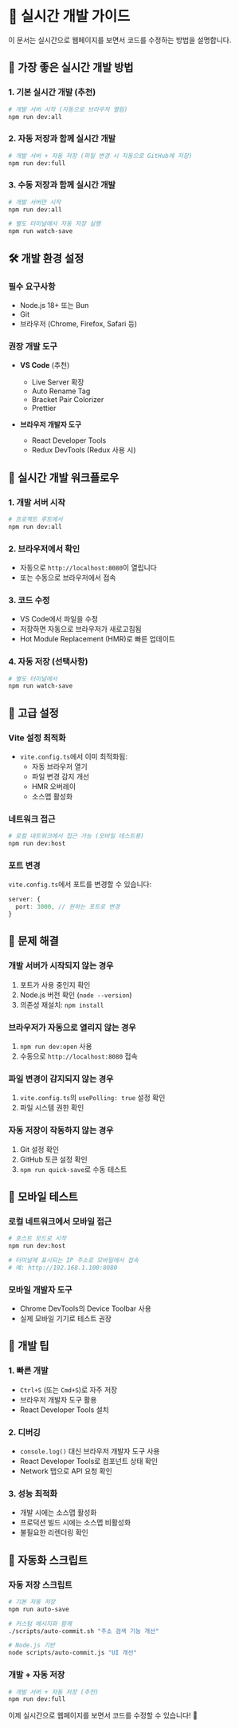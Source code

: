 # 🚀 실시간 개발 가이드

이 문서는 실시간으로 웹페이지를 보면서 코드를 수정하는 방법을 설명합니다.

## 🎯 가장 좋은 실시간 개발 방법

### 1. **기본 실시간 개발** (추천)
```bash
# 개발 서버 시작 (자동으로 브라우저 열림)
npm run dev:all
```

### 2. **자동 저장과 함께 실시간 개발**
```bash
# 개발 서버 + 자동 저장 (파일 변경 시 자동으로 GitHub에 저장)
npm run dev:full
```

### 3. **수동 저장과 함께 실시간 개발**
```bash
# 개발 서버만 시작
npm run dev:all

# 별도 터미널에서 자동 저장 실행
npm run watch-save
```

## 🛠️ 개발 환경 설정

### 필수 요구사항
- Node.js 18+ 또는 Bun
- Git
- 브라우저 (Chrome, Firefox, Safari 등)

### 권장 개발 도구
- **VS Code** (추천)
  - Live Server 확장
  - Auto Rename Tag
  - Bracket Pair Colorizer
  - Prettier

- **브라우저 개발자 도구**
  - React Developer Tools
  - Redux DevTools (Redux 사용 시)

## 🎨 실시간 개발 워크플로우

### 1. 개발 서버 시작
```bash
# 프로젝트 루트에서
npm run dev:all
```

### 2. 브라우저에서 확인
- 자동으로 `http://localhost:8080`이 열립니다
- 또는 수동으로 브라우저에서 접속

### 3. 코드 수정
- VS Code에서 파일을 수정
- 저장하면 자동으로 브라우저가 새로고침됨
- Hot Module Replacement (HMR)로 빠른 업데이트

### 4. 자동 저장 (선택사항)
```bash
# 별도 터미널에서
npm run watch-save
```

## 🔧 고급 설정

### Vite 설정 최적화
- `vite.config.ts`에서 이미 최적화됨:
  - 자동 브라우저 열기
  - 파일 변경 감지 개선
  - HMR 오버레이
  - 소스맵 활성화

### 네트워크 접근
```bash
# 로컬 네트워크에서 접근 가능 (모바일 테스트용)
npm run dev:host
```

### 포트 변경
`vite.config.ts`에서 포트를 변경할 수 있습니다:
```typescript
server: {
  port: 3000, // 원하는 포트로 변경
}
```

## 🐛 문제 해결

### 개발 서버가 시작되지 않는 경우
1. 포트가 사용 중인지 확인
2. Node.js 버전 확인 (`node --version`)
3. 의존성 재설치: `npm install`

### 브라우저가 자동으로 열리지 않는 경우
1. `npm run dev:open` 사용
2. 수동으로 `http://localhost:8080` 접속

### 파일 변경이 감지되지 않는 경우
1. `vite.config.ts`의 `usePolling: true` 설정 확인
2. 파일 시스템 권한 확인

### 자동 저장이 작동하지 않는 경우
1. Git 설정 확인
2. GitHub 토큰 설정 확인
3. `npm run quick-save`로 수동 테스트

## 📱 모바일 테스트

### 로컬 네트워크에서 모바일 접근
```bash
# 호스트 모드로 시작
npm run dev:host

# 터미널에 표시되는 IP 주소로 모바일에서 접속
# 예: http://192.168.1.100:8080
```

### 모바일 개발자 도구
- Chrome DevTools의 Device Toolbar 사용
- 실제 모바일 기기로 테스트 권장

## 🎯 개발 팁

### 1. 빠른 개발
- `Ctrl+S` (또는 `Cmd+S`)로 자주 저장
- 브라우저 개발자 도구 활용
- React Developer Tools 설치

### 2. 디버깅
- `console.log()` 대신 브라우저 개발자 도구 사용
- React Developer Tools로 컴포넌트 상태 확인
- Network 탭으로 API 요청 확인

### 3. 성능 최적화
- 개발 시에는 소스맵 활성화
- 프로덕션 빌드 시에는 소스맵 비활성화
- 불필요한 리렌더링 확인

## 🔄 자동화 스크립트

### 자동 저장 스크립트
```bash
# 기본 자동 저장
npm run auto-save

# 커스텀 메시지와 함께
./scripts/auto-commit.sh "주소 검색 기능 개선"

# Node.js 기반
node scripts/auto-commit.js "UI 개선"
```

### 개발 + 자동 저장
```bash
# 개발 서버 + 자동 저장 (추천)
npm run dev:full
```

이제 실시간으로 웹페이지를 보면서 코드를 수정할 수 있습니다! 🎉

